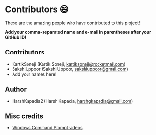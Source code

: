 # Contributors :smile:

These are the amazing people who have contributed to this project!

**Add your comma-separated name and e-mail in parentheses after your GitHub ID!**

## Contributors

- KartikSoneji (Kartik Soneji, kartiksoneji@rocketmail.com)
- SakshiUppoor (Sakshi Uppoor, sakshiuppoor@gmail.com)
- Add your names here!

## Author

- HarshKapadia2 (Harsh Kapadia, harshgkapadia@gmail.com)

## Misc credits

- [Windows Command Prompt videos](https://www.youtube.com/watch?v=MBBWVgE0ewk&list=PL6gx4Cwl9DGDV6SnbINlVUd0o2xT4JbMu&index=1)
